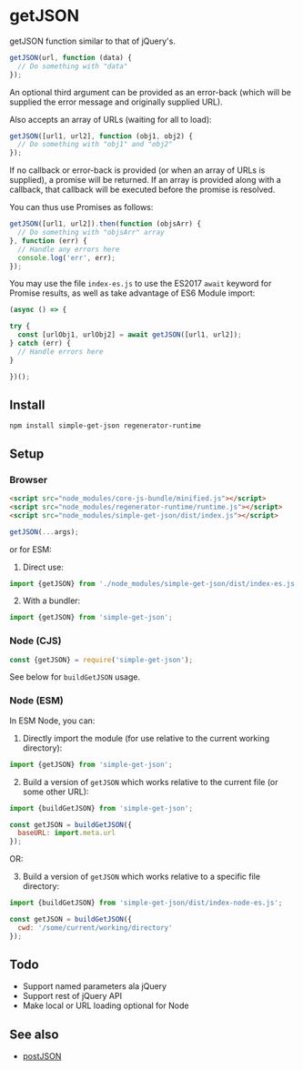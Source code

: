 # getJSON

getJSON function similar to that of jQuery's.

```js
getJSON(url, function (data) {
  // Do something with "data"
});
```

An optional third argument can be provided as an error-back (which will
be supplied the error message and originally supplied URL).

Also accepts an array of URLs (waiting for all to load):

```js
getJSON([url1, url2], function (obj1, obj2) {
  // Do something with "obj1" and "obj2"
});
```

If no callback or error-back is provided (or when an array of URLs is
supplied), a promise will be returned. If an array is provided along with
a callback, that callback will be executed before the promise is resolved.

You can thus use Promises as follows:

```js
getJSON([url1, url2]).then(function (objsArr) {
  // Do something with "objsArr" array
}, function (err) {
  // Handle any errors here
  console.log('err', err);
});
```

You may use the file `index-es.js` to use the ES2017 `await` keyword for Promise results,
as well as take advantage of ES6 Module import:

```js
(async () => {

try {
  const [urlObj1, urlObj2] = await getJSON([url1, url2]);
} catch (err) {
  // Handle errors here
}

})();
```

## Install

```
npm install simple-get-json regenerator-runtime
```

## Setup

### Browser

```html
<script src="node_modules/core-js-bundle/minified.js"></script>
<script src="node_modules/regenerator-runtime/runtime.js"></script>
<script src="node_modules/simple-get-json/dist/index.js"></script>
```

```js
getJSON(...args);
```

or for ESM:

1. Direct use:

```js
import {getJSON} from './node_modules/simple-get-json/dist/index-es.js';
```

2. With a bundler:

```js
import {getJSON} from 'simple-get-json';
```


### Node (CJS)

```js
const {getJSON} = require('simple-get-json');
```

See below for `buildGetJSON` usage.

### Node (ESM)

In ESM Node, you can:

1. Directly import the module (for use relative to the current working
    directory):

```js
import {getJSON} from 'simple-get-json';
```

2. Build a version of `getJSON` which works relative to the current file
    (or some other URL):

```js
import {buildGetJSON} from 'simple-get-json';

const getJSON = buildGetJSON({
  baseURL: import.meta.url
});
```

OR:

3. Build a version of `getJSON` which works relative to a specific file
    directory:

```js
import {buildGetJSON} from 'simple-get-json/dist/index-node-es.js';

const getJSON = buildGetJSON({
  cwd: '/some/current/working/directory'
});
```

## Todo

- Support named parameters ala jQuery
- Support rest of jQuery API
- Make local or URL loading optional for Node

## See also

- [postJSON](https://github.com/brettz9/postJSON)

